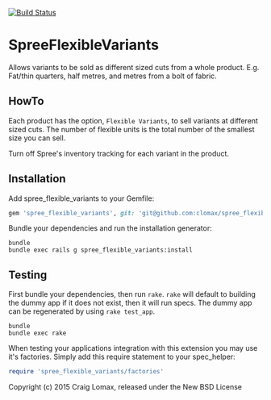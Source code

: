 [![Build Status](https://travis-ci.org/clomax/spree_flexible_variants.svg?branch=2-3-stable)](https://travis-ci.org/clomax/spree_flexible_variants)

SpreeFlexibleVariants
=====================

Allows variants to be sold as different sized cuts from a whole product. E.g.
Fat/thin quarters, half metres, and metres from a bolt of fabric.

HowTo
-----

Each product has the option, `Flexible Variants`, to sell variants at different
sized cuts. The number of flexible units is the total number of the smallest
size you can sell.

Turn off Spree's inventory tracking for each variant in the product.

Installation
------------

Add spree_flexible_variants to your Gemfile:

```ruby
gem 'spree_flexible_variants', git: 'git@github.com:clomax/spree_flexible_variants.git'
```

Bundle your dependencies and run the installation generator:

```shell
bundle
bundle exec rails g spree_flexible_variants:install
```

Testing
-------

First bundle your dependencies, then run `rake`. `rake` will default to building the dummy app if it does not exist, then it will run specs. The dummy app can be regenerated by using `rake test_app`.

```shell
bundle
bundle exec rake
```

When testing your applications integration with this extension you may use it's factories.
Simply add this require statement to your spec_helper:

```ruby
require 'spree_flexible_variants/factories'
```

Copyright (c) 2015 Craig Lomax, released under the New BSD License
